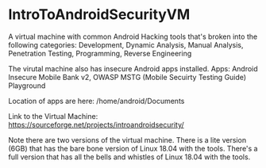 # IntroToAndroidSecurityVM
A virtual machine with common Android Hacking tools that's broken into the following categories:
Development,
Dynamic Analysis,
Manual Analysis,
Penetration Testing,
Programming,
Reverse Engineering

The virutal machine also has insecure Android apps installed.
Apps:
Android Insecure Mobile Bank v2,
OWASP MSTG (Mobile Secuirty Testing Guide) Playground

Location of apps are here: /home/android/Documents

Link to the Virtual Machine: https://sourceforge.net/projects/introandroidsecurity/

Note there are two versions of the virtual machine. There is a lite version (6GB) that has the bare bone version of Linux 18.04 with the tools. There's a full version that has all the bells and whistles of Linux 18.04 with the tools.
